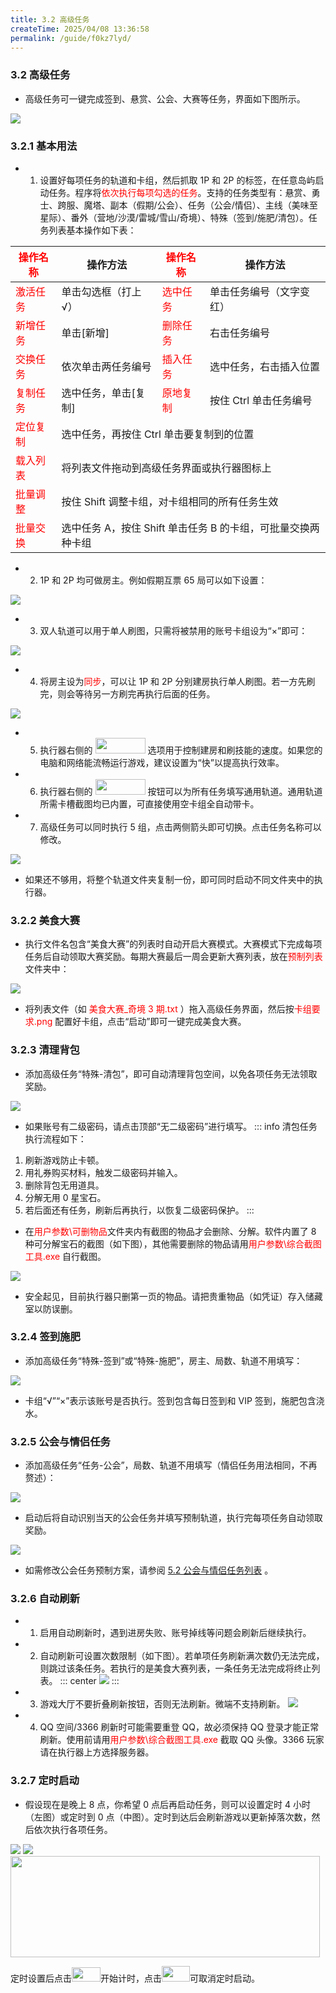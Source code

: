 ```yaml
---
title: 3.2 高级任务
createTime: 2025/04/08 13:36:58
permalink: /guide/f0kz7lyd/
---
```


### 3.2 高级任务
- 高级任务可一键完成签到、悬赏、公会、大赛等任务，界面如下图所示。

![](./picture/3.2.0.1.png)

### 3.2.1 基本用法
- 1. 设置好每项任务的轨道和卡组，然后抓取 1P 和 2P 的标签，在任意岛屿启动任务。程序将<span style="color: red">依次执行每项勾选的任务</span>。支持的任务类型有：悬赏、勇士、跨服、魔塔、副本（假期/公会）、任务（公会/情侣）、主线（美味至星际）、番外（营地/沙漠/雷城/雪山/奇境）、特殊（签到/施肥/清包）。任务列表基本操作如下表：

<table>
<thead>
  <tr>
    <th><span style="color: red">操作名称</span></th>
    <th>操作方法</th>
    <th><span style="color: red">操作名称</span></th>
    <th>操作方法</th>
  </tr>
</thead>
<tbody>
  <tr>
    <td><span style="color: red">激活任务</span></td>
    <td>单击勾选框（打上√）</td>
    <td><span style="color: red">选中任务</span></td>
    <td>单击任务编号（文字变红）</td>
  </tr>

  <tr>
    <td><span style="color: red">新增任务</span></td>
    <td>单击[新增]</td>
    <td><span style="color: red">删除任务</span></td>
    <td>右击任务编号</td>
  </tr>

  <tr>
    <td><span style="color: red">交换任务</span></td>
    <td>依次单击两任务编号</td>
    <td><span style="color: red">插入任务</span></td>
    <td>选中任务，右击插入位置</td>
  </tr>

  <tr>
    <td><span style="color: red">复制任务</span></td>
    <td>选中任务，单击[复制]</td>
    <td><span style="color: red">原地复制</span></td>
    <td>按住 Ctrl 单击任务编号</td>
  </tr>

  <tr>
    <td><span style="color: red">定位复制</span></td>
    <td colspan="3">选中任务，再按住 Ctrl 单击要复制到的位置</td>
  </tr>

  <tr>
    <td><span style="color: red">载入列表</span></td>
    <td colspan="3">将列表文件拖动到高级任务界面或执行器图标上</td>
  </tr>

  <tr>
    <td><span style="color: red">批量调整</span></td>
    <td colspan="3">按住 Shift 调整卡组，对卡组相同的所有任务生效</td>
  </tr>

  <tr>
    <td><span style="color: red">批量交换</span></td>
    <td colspan="3">选中任务 A，按住 Shift 单击任务 B 的卡组，可批量交换两种卡组</td>
  </tr>
</tbody>
</table>

- 2. 1P 和 2P 均可做房主。例如假期互票 65 局可以如下设置：

![](./picture/3.2.1.1.png)

- 3. 双人轨道可以用于单人刷图，只需将被禁用的账号卡组设为“×”即可：

![](./picture/3.2.1.2.png)

- 4. 将房主设为<span style="color: red">同步</span>，可以让 1P 和 2P 分别建房执行单人刷图。若一方先刷完，则会等待另一方刷完再执行后面的任务。

![](./picture/3.2.1.3.png)

- 5. 执行器右侧的 <img src="./picture/3.2.1.4.png" alt="" width="80" height="25"> 选项用于控制建房和刷技能的速度。如果您的电脑和网络能流畅运行游戏，建议设置为“快”以提高执行效率。

- 6. 执行器右侧的 <img src="./picture/3.2.1.5.png" alt="" width="80" height="25"> 按钮可以为所有任务填写通用轨道。通用轨道所需卡槽截图均已内置，可直接使用空卡组全自动带卡。

- 7. 高级任务可以同时执行 5 组，点击两侧箭头即可切换。点击任务名称可以修改。

![](./picture/3.2.1.6.png)

- 如果还不够用，将整个轨道文件夹复制一份，即可同时启动不同文件夹中的执行器。

### 3.2.2 美食大赛

- 执行文件名包含“美食大赛”的列表时自动开启大赛模式。大赛模式下完成每项任务后自动领取大赛奖励。每期大赛最后一周会更新大赛列表，放在<span style="color: red">预制列表</span>文件夹中：

![](./picture/3.2.2.1.png)

- 将列表文件（如<span style="color: red"> 美食大赛_奇境 3 期.txt </span>）拖入高级任务界面，然后按<span style="color: red">卡组要求.png </span>配置好卡组，点击“启动”即可一键完成美食大赛。

### 3.2.3 清理背包

- 添加高级任务“特殊-清包”，即可自动清理背包空间，以免各项任务无法领取奖励。

![](./picture/3.2.3.1.png)

- 如果账号有二级密码，请点击顶部“无二级密码”进行填写。
::: info 清包任务执行流程如下：
1. 刷新游戏防止卡顿。
2. 用礼券购买材料，触发二级密码并输入。
3. 删除背包无用道具。
4. 分解无用 0 星宝石。
5. 若后面还有任务，刷新后再执行，以恢复二级密码保护。
:::
- 在<span style="color: red">用户参数\可删物品</span>文件夹内有截图的物品才会删除、分解。软件内置了 8 种可分解宝石的截图（如下图），其他需要删除的物品请用<span style="color: red">用户参数\综合截图工具.exe </span>自行截图。

![](./picture/3.2.3.2.png)

- 安全起见，目前执行器只删第一页的物品。请把贵重物品（如凭证）存入储藏室以防误删。

### 3.2.4 签到施肥

- 添加高级任务“特殊-签到”或“特殊-施肥”，房主、局数、轨道不用填写：

![](./picture/3.2.4.1.png)

- 卡组“√”“×”表示该账号是否执行。签到包含每日签到和 VIP 签到，施肥包含浇水。

### 3.2.5 公会与情侣任务

- 添加高级任务“任务-公会”，局数、轨道不用填写（情侣任务用法相同，不再赘述）：

![](./picture/3.2.5.1.png)

- 启动后将自动识别当天的公会任务并填写预制轨道，执行完每项任务自动领取奖励。

![](./picture/3.2.5.2.png)

- 如需修改公会任务预制方案，请参阅 [5.2 公会与情侣任务列表](/Track-Web/guide/w6f6ywdi/) 。

### 3.2.6 自动刷新

- 1. 启用自动刷新时，遇到进房失败、账号掉线等问题会刷新后继续执行。
- 2. 自动刷新可设置次数限制（如下图）。若单项任务刷新满次数仍无法完成，则跳过该条任务。若执行的是美食大赛列表，一条任务无法完成将终止列表。
::: center
![](./picture/3.2.6.1.png)
:::
- 3. 游戏大厅不要折叠刷新按钮，否则无法刷新。微端不支持刷新。
![](./picture/3.2.6.2.png)
- 4. QQ 空间/3366 刷新时可能需要重登 QQ，故必须保持 QQ 登录才能正常刷新。使用前请用<span style="color: red">用户参数\综合截图工具.exe </span>截取 QQ 头像。3366 玩家请在执行器上方选择服务器。

### 3.2.7 定时启动

- 假设现在是晚上 8 点，你希望 0 点后再启动任务，则可以设置定时 4 小时（左图）或定时到 0 点（中图）。定时到达后会刷新游戏以更新掉落次数，然后依次执行各项任务。

![](./picture/3.2.7.1.png) ![](./picture/3.2.7.2.png) <img src="./picture/3.2.7.3.png" alt="" width="495" height="162">

定时设置后点击<img src="./picture/3.2.7.4.png" alt="" width="46" height="23">开始计时，点击<img src="./picture/3.2.7.5.png" alt="" width="45" height="25">可取消定时启动。
